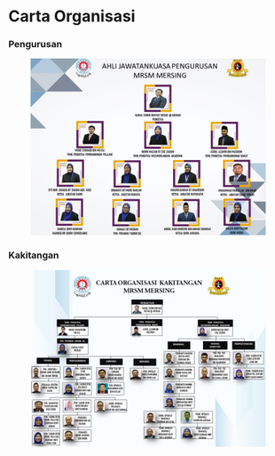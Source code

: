 # Carta Organisasi

### Pengurusan

<figure><img src="../../../.gitbook/assets/image (2) (1) (1).png" alt=""><figcaption></figcaption></figure>

### Kakitangan

<figure><img src="../../../.gitbook/assets/image (3) (1).png" alt=""><figcaption></figcaption></figure>
